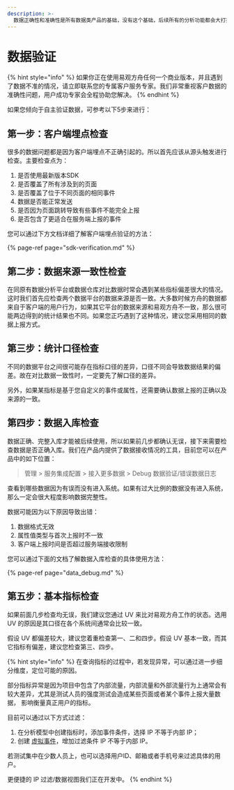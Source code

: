 ```yaml
---
description: >-
  数据正确性和准确性是所有数据类产品的基础，没有这个基础，后续所有的分析功能都会大打折扣，甚至完全无法使用。另外，当您需要从原有系统迁移到易观方舟，或者您希望将易观方舟的数据同您原有的数据仓库的数据进行比对校验时，也常会遇到和自己所期望的数据结果不一致的情况。如果您遇到这些情况，请不要着急，这些问题非常正常，本文会提供一些步骤帮助您更快地找到问题的原因。
---
```


# 数据验证

{% hint style="info" %}
如果你正在使用易观方舟任何一个商业版本，并且遇到了数据不准的情况，请立即联系您的专属客户服务专家。我们非常重视客户数据的准确性问题，用户成功专家会全程协助您解决。
{% endhint %}

如果您倾向于自主验证数据，可参考以下5步来进行：

## **第一步：客户端埋点检查**

很多的数据问题都是因为客户端埋点不正确引起的。所以首先应该从源头触发进行检查。主要检查点为：

1. 是否使用最新版本SDK
2. 是否覆盖了所有涉及到的页面
3. 是否覆盖了位于不同页面的相同事件
4. 数据是否能正常发送
5. 是否因为页面跳转导致有些事件不能完全上报
6. 是否包含了更适合在服务端上报的事件

您可以通过下方文档详细了解客户端埋点验证的方法：

{% page-ref page="sdk-verification.md" %}

## **第二步：数据来源一致性检查**

在同原有数据分析平台或数据仓库对比数据时常会遇到某些指标偏差很大的情况。这时我们首先应检查两个数据平台的数据来源是否一致。大多数时候方舟的数据都来自于客户端的用户行为，如果其它平台的数据来源和易观方舟不一致，那么很可能两边得到的统计结果也不同。如果您正巧遇到了这种情况，建议您采用相同的数据上报方式。

## **第三步：统计口径检查**

不同的数据平台之间很可能存在指标口径的差异，口径不同会导致数据结果的偏差。故在对比数据一致性时，一定要先了解口径的差异。

另外，如果某指标是基于您自定义的事件或属性，还需要确认数据上报的正确以及来源的一致。

## **第四步：数据入库检查**

数据正确、完整入库才能被后续使用，所以如果前几步都确认无误，接下来需要检查数据是否正确入库。我们在产品内提供了数据接收情况的工具，目前您可以在产品中的如下位置：

> 管理 &gt; 服务集成配置 &gt; 接入更多数据 &gt; Debug 数据验证/错误数据日志

查看到哪些数据因为有误而没有进入系统。如果有过大比例的数据没有进入系统，那么一定会很大程度影响数据完整性。

数据可能因为以下原因导致出错：

1. 数据格式无效
2. 属性值类型与首次上报时不一致
3. 客户端上报时间是否超过服务端接收限制

您可以通过下面的文档了解数据入库检查的具体使用方法：

{% page-ref page="data\_debug.md" %}

## **第五步：基本指标检查**

如果前面几步检查均无误，我们建议您通过 UV 来比对易观方舟工作的状态。选用 UV 的原因是其口径在各个系统间通常会比较一致。

假设 UV 都偏差较大，建议您着重检查第一、二和四步。假设 UV 基本一致，而其它指标有偏差，建议您检查第三、四步。

{% hint style="info" %}
在查询指标的过程中，若发现异常，可以通过进一步细分维度，定位可能的原因。

部分指标异常是因为项目中包含了内部流量，内部流量和外部流量行为上通常会有较大差异，尤其是测试人员的强度测试会造成某些页面或者某个事件上报大量数据， 影响衡量真正用户的指标。

目前可以通过以下方式过滤：

1. 在分析模型中创建指标时，添加事件条件，选择 IP 不等于内部 IP；
2. 创建 [虚拟事件](../../features/project-manegement/meta-data/merged-events.md)，增加过滤条件 IP 不等于内部 IP。

若测试集中在少数人员上，也可以选择用户ID、邮箱或者手机号来过滤具体的用户。

更便捷的 IP 过滤/数据视图我们正在开发中。
{% endhint %}

